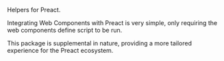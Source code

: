 Helpers for Preact.

Integrating Web Components with Preact is very simple, only requiring the web components define script to be run.

This package is supplemental in nature, providing a more tailored experience for the Preact ecosystem.
